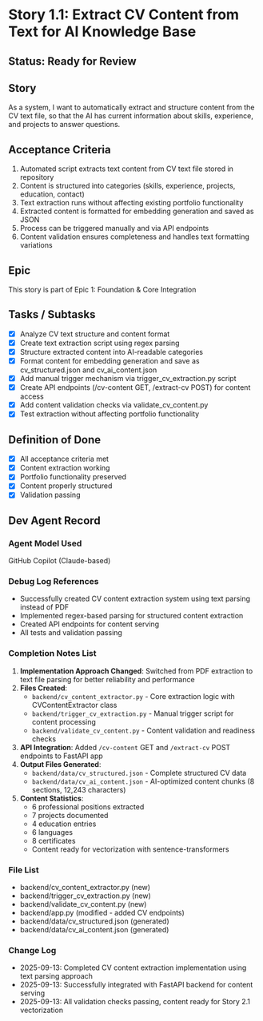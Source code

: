 # Story 1.1: Extract CV Content from Text for AI Knowledge Base

## Status: Ready for Review

## Story

As a system,
I want to automatically extract and structure content from the CV text file,
so that the AI has current information about skills, experience, and projects to answer questions.

## Acceptance Criteria

1. Automated script extracts text content from CV text file stored in repository
2. Content is structured into categories (skills, experience, projects, education, contact)
3. Text extraction runs without affecting existing portfolio functionality
4. Extracted content is formatted for embedding generation and saved as JSON
5. Process can be triggered manually and via API endpoints
6. Content validation ensures completeness and handles text formatting variations

## Epic

This story is part of Epic 1: Foundation & Core Integration

## Tasks / Subtasks

- [x] Analyze CV text structure and content format
- [x] Create text extraction script using regex parsing
- [x] Structure extracted content into AI-readable categories
- [x] Format content for embedding generation and save as cv_structured.json and cv_ai_content.json
- [x] Add manual trigger mechanism via trigger_cv_extraction.py script
- [x] Create API endpoints (/cv-content GET, /extract-cv POST) for content access
- [x] Add content validation checks via validate_cv_content.py
- [x] Test extraction without affecting portfolio functionality

## Definition of Done

- [x] All acceptance criteria met
- [x] Content extraction working
- [x] Portfolio functionality preserved
- [x] Content properly structured
- [x] Validation passing

## Dev Agent Record

### Agent Model Used

GitHub Copilot (Claude-based)

### Debug Log References

- Successfully created CV content extraction system using text parsing instead of PDF
- Implemented regex-based parsing for structured content extraction
- Created API endpoints for content serving
- All tests and validation passing

### Completion Notes List

1. **Implementation Approach Changed**: Switched from PDF extraction to text file parsing for better reliability and performance
2. **Files Created**:
   - `backend/cv_content_extractor.py` - Core extraction logic with CVContentExtractor class
   - `backend/trigger_cv_extraction.py` - Manual trigger script for content processing
   - `backend/validate_cv_content.py` - Content validation and readiness checks
3. **API Integration**: Added `/cv-content` GET and `/extract-cv` POST endpoints to FastAPI app
4. **Output Files Generated**:
   - `backend/data/cv_structured.json` - Complete structured CV data
   - `backend/data/cv_ai_content.json` - AI-optimized content chunks (8 sections, 12,243 characters)
5. **Content Statistics**:
   - 6 professional positions extracted
   - 7 projects documented
   - 4 education entries
   - 6 languages
   - 8 certificates
   - Content ready for vectorization with sentence-transformers

### File List

- backend/cv_content_extractor.py (new)
- backend/trigger_cv_extraction.py (new)
- backend/validate_cv_content.py (new)
- backend/app.py (modified - added CV endpoints)
- backend/data/cv_structured.json (generated)
- backend/data/cv_ai_content.json (generated)

### Change Log

- 2025-09-13: Completed CV content extraction implementation using text parsing approach
- 2025-09-13: Successfully integrated with FastAPI backend for content serving
- 2025-09-13: All validation checks passing, content ready for Story 2.1 vectorization
